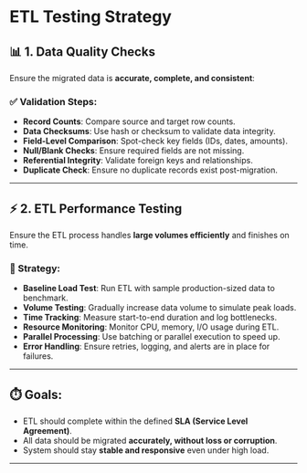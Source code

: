 # ETL Testing Strategy

## 📊 1. Data Quality Checks

Ensure the migrated data is **accurate, complete, and consistent**:

### ✅ Validation Steps:
- **Record Counts**: Compare source and target row counts.
- **Data Checksums**: Use hash or checksum to validate data integrity.
- **Field-Level Comparison**: Spot-check key fields (IDs, dates, amounts).
- **Null/Blank Checks**: Ensure required fields are not missing.
- **Referential Integrity**: Validate foreign keys and relationships.
- **Duplicate Check**: Ensure no duplicate records exist post-migration.

---

## ⚡ 2. ETL Performance Testing

Ensure the ETL process handles **large volumes efficiently** and finishes on time.

### 🚀 Strategy:
- **Baseline Load Test**: Run ETL with sample production-sized data to benchmark.
- **Volume Testing**: Gradually increase data volume to simulate peak loads.
- **Time Tracking**: Measure start-to-end duration and log bottlenecks.
- **Resource Monitoring**: Monitor CPU, memory, I/O usage during ETL.
- **Parallel Processing**: Use batching or parallel execution to speed up.
- **Error Handling**: Ensure retries, logging, and alerts are in place for failures.

---

## ⏱️ Goals:
- ETL should complete within the defined **SLA (Service Level Agreement)**.
- All data should be migrated **accurately, without loss or corruption**.
- System should stay **stable and responsive** even under high load.

---